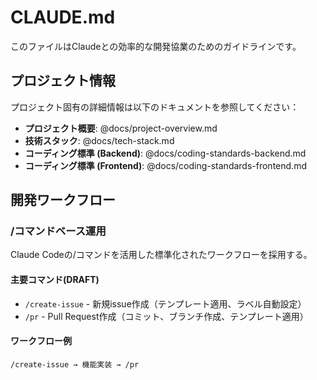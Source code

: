 # CLAUDE.md

このファイルはClaudeとの効率的な開発協業のためのガイドラインです。

## プロジェクト情報

プロジェクト固有の詳細情報は以下のドキュメントを参照してください：

- **プロジェクト概要**: @docs/project-overview.md
- **技術スタック**: @docs/tech-stack.md
- **コーディング標準 (Backend)**: @docs/coding-standards-backend.md
- **コーディング標準 (Frontend)**: @docs/coding-standards-frontend.md

## 開発ワークフロー

### /コマンドベース運用

Claude Codeの/コマンドを活用した標準化されたワークフローを採用する。

#### 主要コマンド(DRAFT)

- `/create-issue` - 新規issue作成（テンプレート適用、ラベル自動設定）
- `/pr` - Pull Request作成（コミット、ブランチ作成、テンプレート適用）

#### ワークフロー例

```
/create-issue → 機能実装 → /pr
```
